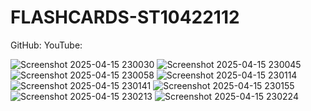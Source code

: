 # FLASHCARDS-ST10422112
GitHub:
YouTube:

![Screenshot 2025-04-15 230030](https://github.com/user-attachments/assets/ea7970ec-7275-48dd-acd4-e30db243376c)
![Screenshot 2025-04-15 230045](https://github.com/user-attachments/assets/affeb3bd-dee2-4530-bb2c-e5694ba5ae1d)
![Screenshot 2025-04-15 230058](https://github.com/user-attachments/assets/220af2cb-3822-4bff-856d-8e88512ed33a)
![Screenshot 2025-04-15 230114](https://github.com/user-attachments/assets/00c58c12-23db-42a8-908e-f9305ebce8a4)
![Screenshot 2025-04-15 230141](https://github.com/user-attachments/assets/8b3d5b9c-4fcf-4830-baf5-5bce6df784a7)
![Screenshot 2025-04-15 230155](https://github.com/user-attachments/assets/c33b2004-2c94-46b7-9859-e1ea2a63d5fe)
![Screenshot 2025-04-15 230213](https://github.com/user-attachments/assets/54d00410-4a1c-4757-984b-83401c4c4651)
![Screenshot 2025-04-15 230224](https://github.com/user-attachments/assets/0ba9ea18-7abd-445a-9d34-8b447e8d495e)
